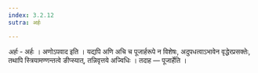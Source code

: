 ```yaml
---
index: 3.2.12
sutra: अर्हः

---
```

_अर्हः_ - अर्हः । अणोऽपवाद इति । यद्यपि अणि अचि च पूजार्हरूपे न विशेषः, अदुपधत्वाऽभावेन वृद्धेरप्रसक्तेः, तथापि स्त्रियामण्णन्तत्वे ङीप्स्यात्, तन्निवृत्तये अज्विधिः । तदाह —  पूजार्हेति ।